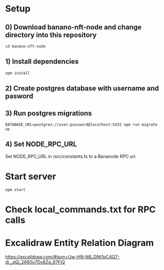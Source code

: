 
# Setup

## 0) Download banano-nft-node and change directory into this repository

```
cd banano-nft-node
```

## 1) Install dependencies

```
npm install
```

## 2) Create postgres database with username and pasword

## 3) Run postgres migrations

```
DATABASE_URL=postgres://user:password@localhost:5432 npm run migrate up
```

## 4) Set NODE_RPC_URL

Set NODE_RPC_URL in /src/constants.ts to a Bananode RPC url.

# Start server

```
npm start
```


# Check local_commands.txt for RPC calls

# Excalidraw Entity Relation Diagram

https://excalidraw.com/#json=Uw-HN-N6_DNt1pC4Q7-dj,_qQj_2660o7Dx6Zq_67FjQ



